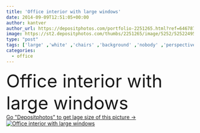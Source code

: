 ```yaml
---
title: 'Office interior with large windows'
date: 2014-09-09T12:51:05+00:00
author: kantver
author_url: https://depositphotos.com/portfolio-2251265.html?ref=64678756
image: https://st2.depositphotos.com/thumbs/2251265/image/5252/52522495/api_thumb_450.jpg?forcejpeg=true
type: "post"
tags: ['large' ,'white' ,'chairs' ,'background' ,'nobody' ,'perspective' ,'design' ,'space' ,'glass' ,'luxury' ,'business' ,'empty' ,'studio' ,'sunlight' ,'comfortable' ,'light' ,'modern' ,'concept' ,'architecture' ,'building' ,'construction' ,'estate' ,'house' ,'office' ,'wall' ,'window' ,'interior' ,'indoor' ,'blank' ,'home' ,'clear' ,'gallery' ,'room' ,'inside' ,'floor' ,'hall' ,'apartment' ,'residential' ,'loft' ,'warehouse' ,'ceiling' ,'Raum' ,'oficina' ,'biurowce' ]
categories: 
  - office
---
```

<div aling="center">
            <font size="60"> Office interior with large windows</font>   
</div>
<div>
    <a href='https://depositphotos.com/52522495/stock-photo-office-interior-with-large-windows.html?ref=64678756' target=_blank > Go "Depositphotos" to get lage size of this picture ->
        <img href='https://depositphotos.com/52522495/stock-photo-office-interior-with-large-windows.html?ref=64678756' src='https://st2.depositphotos.com/2251265/5252/i/950/depositphotos_52522495-stock-photo-office-interior-with-large-windows.jpg?forcejpeg=true' alt='Office interior with large windows' >
    </a>
</div>
